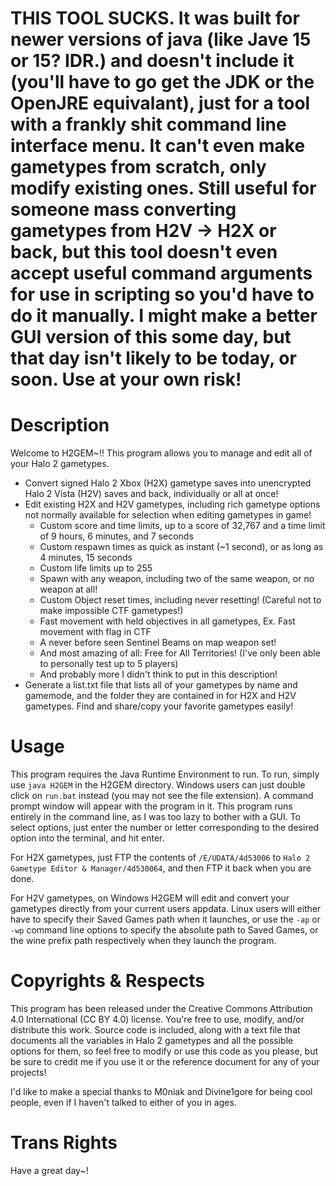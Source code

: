 # THIS TOOL SUCKS. It was built for newer versions of java (like Jave 15 or 15? IDR.) and doesn't include it (you'll have to go get the JDK or the OpenJRE equivalant), just for a tool with a frankly shit command line interface menu. It can't even make gametypes from scratch, only modify existing ones. Still useful for someone mass converting gametypes from H2V -> H2X or back, but this tool doesn't even accept useful command arguments for use in scripting so you'd have to do it manually. I might make a better GUI version of this some day, but that day isn't likely to be today, or soon. Use at your own risk!



Description
===========

Welcome to H2GEM~!! This program allows you to manage and edit all of your Halo 2 gametypes.

- Convert signed Halo 2 Xbox (H2X) gametype saves into unencrypted Halo 2 Vista (H2V) saves and back, individually or all at once!
- Edit existing H2X and H2V gametypes, including rich gametype options not normally available for selection when editing gametypes in game!
  - Custom score and time limits, up to a score of 32,767 and a time limit of 9 hours, 6 minutes, and 7 seconds
  - Custom respawn times as quick as instant (~1 second), or as long as 4 minutes, 15 seconds
  - Custom life limits up to 255
  - Spawn with any weapon, including two of the same weapon, or no weapon at all!
  - Custom Object reset times, including never resetting! (Careful not to make impossible CTF gametypes!)
  - Fast movement with held objectives in all gametypes, Ex. Fast movement with flag in CTF
  - A never before seen Sentinel Beams on map weapon set!
  - And most amazing of all: Free for All Territories! (I've only been able to personally test up to 5 players)
  - And probably more I didn't think to put in this description!
- Generate a list.txt file that lists all of your gametypes by name and gamemode, and the folder they are contained in for H2X and H2V gametypes. Find and share/copy your favorite gametypes easily!


Usage
=====

This program requires the Java Runtime Environment to run. To run, simply use `java H2GEM` in the H2GEM directory. Windows users can just double click on `run.bat` instead (you may not see the file extension). A command prompt window will appear with the program in it. This program runs entirely in the command line, as I was too lazy to bother with a GUI. To select options, just enter the number or letter corresponding to the desired option into the terminal, and hit enter. 

For H2X gametypes, just FTP the contents of `/E/UDATA/4d53006` to `Halo 2 Gametype Editor & Manager/4d530064`, and then FTP it back when you are done.

For H2V gametypes, on Windows H2GEM will edit and convert your gametypes directly from your current users appdata. Linux users will either have to specify their Saved Games path when it launches, or use the `-ap` or `-wp` command line options to specify the absolute path to Saved Games, or the wine prefix path respectively when they launch the program. 


Copyrights & Respects
=====================

This program has been released under the Creative Commons Attribution 4.0 International (CC BY 4.0) license. You're free to use, modify, and/or distribute this work. Source code is included, along with a text file that documents all the variables in Halo 2 gametypes and all the possible options for them, so feel free to modify or use this code as you please, but be sure to credit me if you use it or the reference document for any of your projects!

I'd like to make a special thanks to M0niak and Divine1gore for being cool people, even if I haven't talked to either of you in ages.


Trans Rights
============

Have a great day~!
